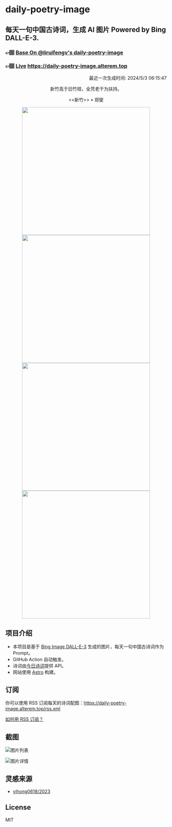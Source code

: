 
# daily-poetry-image

## 每天一句中国古诗词，生成 AI 图片 Powered by Bing DALL-E-3.

### 👉🏽 [Base On @liruifengv's daily-poetry-image](https://github.com/liruifengv/daily-poetry-image)

### 👉🏽 [Live](https://daily-poetry-image.alterem.top/) https://daily-poetry-image.alterem.top

<p align="right">
  最近一次生成时间: 2024/5/3 06:15:47
</p>
<p align="center">
新竹高于旧竹枝，全凭老干为扶持。
</p>
<p align="center">
<<新竹>> • 郑燮
</p>
<p align="center">
<img src="https://tse3.mm.bing.net/th/id/OIG1.oHRRSpfOagB4Fl4G_y3a" height="400" width="400" />
<img src="https://tse2.mm.bing.net/th/id/OIG1.aBI7xHt5Hef4UaP4gQ19" height="400" width="400" />
<img src="https://tse3.mm.bing.net/th/id/OIG1.IoSI3jMDOdDy16gtT7J3" height="400" width="400" />
<img src="https://tse4.mm.bing.net/th/id/OIG1.9fbCQ3aKeIJBbJyEnoMs" height="400" width="400" />
</p>

## 项目介绍

-   本项目是基于 [Bing Image DALL-E-3](https://www.bing.com/images/create) 生成的图片，每天一句中国古诗词作为 Prompt。
-   GitHub Action 自动触发。
-   诗词由[今日诗词](https://www.jinrishici.com/)提供 API。
-   网站使用 [Astro](https://astro.build) 构建。

## 订阅

你可以使用 RSS 订阅每天的诗词配图：https://daily-poetry-image.alterem.top/rss.xml

[如何用 RSS 订阅？](https://zhuanlan.zhihu.com/p/55026716)

## 截图

![图片列表](./screenshots/Snipaste_2023-12-28_21-00-26.png)

![图片详情](./screenshots/Snipaste_2023-12-28_21-00-53.png)

## 灵感来源

-   [yihong0618/2023](https://github.com/yihong0618/2023)

## License

MIT
